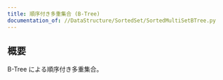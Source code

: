 ```yaml
---
title: 順序付き多重集合 (B-Tree)
documentation_of: //DataStructure/SortedSet/SortedMultiSetBTree.py
---
```

## 概要
B-Tree による順序付き多重集合。

